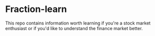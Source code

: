 # Fraction-learn
This repo contains information worth learning if you're a stock market enthusiast or if you'd like to understand the finance market better.
